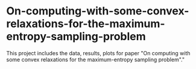 # On-computing-with-some-convex-relaxations-for-the-maximum-entropy-sampling-problem
This project includes the data, results, plots for paper "On computing with some convex relaxations for the maximum-entropy sampling problem"."
